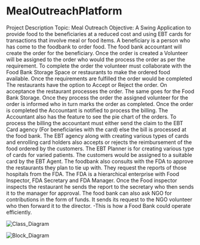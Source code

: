 # MealOutreachPlatform
Project Description
Topic: Meal Outreach
Objective: A Swing Application to provide food to the beneficiaries at a reduced cost and using EBT cards for transactions that involve meal or food items.
A beneficiary is a person who has come to the foodbank to order food. The food bank accountant will create the order for the beneficiary. Once the order is created a Volunteer will be assigned to the order who would the process the order as per the requirement. To complete the order the volunteer must collaborate with the Food Bank Storage Space or restaurants to make the ordered food available. Once the requirements are fulfilled the order would be completed
The restaurants have the option to Accept or Reject the order. On acceptance the restaurant processes the order. The same goes for the Food Bank Storage. Once they process the order the assigned volunteer for the order is informed who in turn marks the order as completed. 
Once the order is completed the Accountant is notified to process the billing. The Accountant also has the feature to see the pie chart of the orders. To process the billing the accountant must either send the claim to the EBT Card agency (For beneficiaries with the card) else the bill is processed at the food bank.
The EBT agency along with creating various types of cards and enrolling card holders also accepts or rejects the reimbursement of the food ordered by the customers. 
The EBT Planner is for creating various type of cards for varied patients.  The customers would be assigned to a suitable card by the EBT Agent.
The foodbank also consults with the FDA to approve the restaurants they plan to tie up with. They request the reports of those hospitals from the FDA. The FDA is a hierarchical enterprise with Food Inspector, FDA Secretary and FDA Manager. Once the Food inspector inspects the restaurant he sends the report to the secretary who then sends it to the manager for approval. 
The food bank can also ask NGO for contributions in the form of funds. It sends its request to the NGO volunteer who then forward it to the director. 
-This is how a Food Bank could operate efficiently.


![Class_Diagram](https://user-images.githubusercontent.com/114544125/206963233-102c7473-c4c4-4694-8328-fdec3f2d0fd2.png)



![Block_Diagram](https://user-images.githubusercontent.com/114544125/206963255-709d18ca-ca8e-40ba-b370-71e8dd70a6ed.png)






